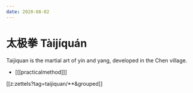 ```yaml
---
date: 2020-08-02
---
```


# 太极拳 Tàijíquán

Taijiquan is the martial art of yin and yang, developed in the Chen village.

* [[[practicalmethod]]]

[[z:zettels?tag=taijiquan/**&grouped]]

